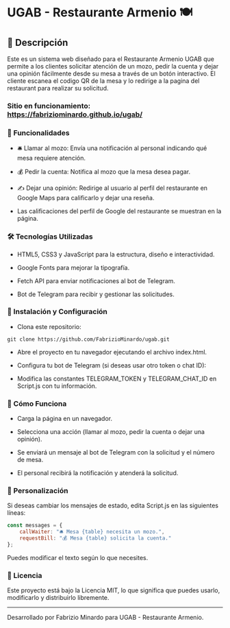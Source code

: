 # UGAB - Restaurante Armenio 🍽️

## 📌 Descripción

Este es un sistema web diseñado para el Restaurante Armenio UGAB que permite a los clientes solicitar atención de un mozo, pedir la cuenta y dejar una opinión fácilmente desde su mesa a través de un botón interactivo. El cliente escanea el codigo QR de la mesa y lo redirige a la pagina del restaurant para realizar su solicitud.

### Sitio en funcionamiento: https://fabriziominardo.github.io/ugab/

### 🚀 Funcionalidades

- 🛎️ Llamar al mozo: Envía una notificación al personal indicando qué mesa requiere atención.

- 💰 Pedir la cuenta: Notifica al mozo que la mesa desea pagar.

- ✍️ Dejar una opinión: Redirige al usuario al perfil del restaurante en Google Maps para calificarlo y dejar una reseña.

- Las calificaciones del perfil de Google del restaurante se muestran en la página.

### 🛠️ Tecnologías Utilizadas

- HTML5, CSS3 y JavaScript para la estructura, diseño e interactividad.

- Google Fonts para mejorar la tipografía.

- Fetch API para enviar notificaciones al bot de Telegram.

- Bot de Telegram para recibir y gestionar las solicitudes.

### 📜 Instalación y Configuración

- Clona este repositorio:

```git
git clone https://github.com/FabrizioMinardo/ugab.git
```
- Abre el proyecto en tu navegador ejecutando el archivo index.html.

- Configura tu bot de Telegram (si deseas usar otro token o chat ID):

- Modifica las constantes TELEGRAM_TOKEN y TELEGRAM_CHAT_ID en Script.js con tu información.

### 🎯 Cómo Funciona

- Carga la página en un navegador.

- Selecciona una acción (llamar al mozo, pedir la cuenta o dejar una opinión).

- Se enviará un mensaje al bot de Telegram con la solicitud y el número de mesa.

- El personal recibirá la notificación y atenderá la solicitud.

### 📌 Personalización

Si deseas cambiar los mensajes de estado, edita Script.js en las siguientes líneas:

```javascript
const messages = {
    callWaiter: "🛎️ Mesa {table} necesita un mozo.",
    requestBill: "💰 Mesa {table} solicita la cuenta."
};
```
Puedes modificar el texto según lo que necesites.

### 📄 Licencia

Este proyecto está bajo la Licencia MIT, lo que significa que puedes usarlo, modificarlo y distribuirlo libremente.

-------------------------------------------------------------------------------------------------------------------

Desarrollado por Fabrizio Minardo para UGAB - Restaurante Armenio.

